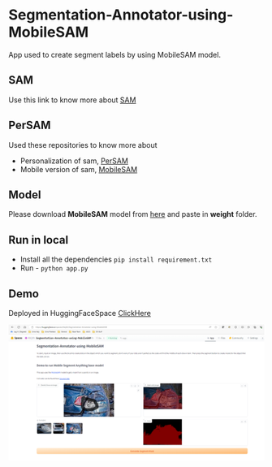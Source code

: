 # Segmentation-Annotator-using-MobileSAM
App used to create segment labels by using MobileSAM model.

## SAM
Use this link to know more about [SAM](https://segment-anything.com/)

## PerSAM
Used these repositories to know more about 
- Personalization of sam, [PerSAM](https://github.com/ZrrSkywalker/Personalize-SAM)
- Mobile version of sam, [MobileSAM](https://github.com/ChaoningZhang/MobileSAM)

## Model
Please download **MobileSAM** model from [here](https://github.com/ChaoningZhang/MobileSAM/tree/master/weights) and paste in **weight** folder.

## Run in local
- Install all the dependencies ``` pip install requirement.txt ```
- Run - ``` python app.py ```

## Demo
Deployed in HuggingFaceSpace [ClickHere](Abijith/Segmentation-Annotator-using-MobileSAM)

 ![Image](figs/demo.PNG)
